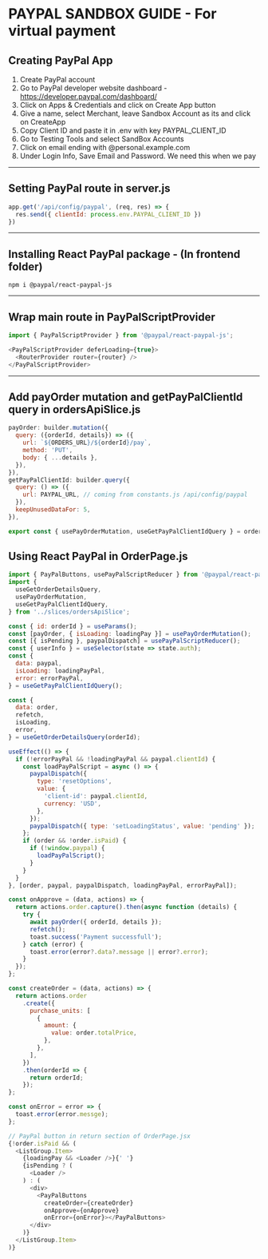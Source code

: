 # PAYPAL SANDBOX GUIDE - For virtual payment

## Creating PayPal App

1. Create PayPal account
2. Go to PayPal developer website dashboard - https://developer.paypal.com/dashboard/
3. Click on Apps & Credentials and click on Create App button
4. Give a name, select Merchant, leave Sandbox Account as its and click on CreateApp
5. Copy Client ID and paste it in .env with key PAYPAL_CLIENT_ID
6. Go to Testing Tools and select SandBox Accounts
7. Click on email ending with @personal.example.com
8. Under Login Info, Save Email and Password. We need this when we pay

---

## Setting PayPal route in server.js

```js
app.get('/api/config/paypal', (req, res) => {
  res.send({ clientId: process.env.PAYPAL_CLIENT_ID })
})
```

---

## Installing React PayPal package - (In frontend folder)
`npm i @paypal/react-paypal-js`

--- 

## Wrap main route in PayPalScriptProvider
```js
import { PayPalScriptProvider } from '@paypal/react-paypal-js';

<PayPalScriptProvider deferLoading={true}>
  <RouterProvider router={router} />
</PayPalScriptProvider>
```

---

## Add payOrder mutation and getPayPalClientId query in ordersApiSlice.js
```js
payOrder: builder.mutation({
  query: ({orderId, details}) => ({
    url: `${ORDERS_URL}/${orderId}/pay`,
    method: 'PUT',
    body: { ...details },
  }),
}),
getPayPalClientId: builder.query({
  query: () => ({
    url: PAYPAL_URL, // coming from constants.js /api/config/paypal
  }),
  keepUnusedDataFor: 5,
}),

export const { usePayOrderMutation, useGetPayPalClientIdQuery } = ordersApiSlice;
```

## Using React PayPal in OrderPage.js
```js
import { PayPalButtons, usePayPalScriptReducer } from '@paypal/react-paypal-js';
import {
  useGetOrderDetailsQuery,
  usePayOrderMutation,
  useGetPayPalClientIdQuery,
} from '../slices/ordersApiSlice';

const { id: orderId } = useParams();
const [payOrder, { isLoading: loadingPay }] = usePayOrderMutation();
const [{ isPending }, paypalDispatch] = usePayPalScriptReducer();
const { userInfo } = useSelector(state => state.auth);
const {
  data: paypal,
  isLoading: loadingPayPal,
  error: errorPayPal,
} = useGetPayPalClientIdQuery();

const {
  data: order,
  refetch,
  isLoading,
  error,
} = useGetOrderDetailsQuery(orderId);

useEffect(() => {
  if (!errorPayPal && !loadingPayPal && paypal.clientId) {
    const loadPayPalScript = async () => {
      paypalDispatch({
        type: 'resetOptions',
        value: {
          'client-id': paypal.clientId,
          currency: 'USD',
        },
      });
      paypalDispatch({ type: 'setLoadingStatus', value: 'pending' });
    };
    if (order && !order.isPaid) {
      if (!window.paypal) {
        loadPayPalScript();
      }
    }
  }
}, [order, paypal, paypalDispatch, loadingPayPal, errorPayPal]);

const onApprove = (data, actions) => {
  return actions.order.capture().then(async function (details) {
    try {
      await payOrder({ orderId, details });
      refetch();
      toast.success('Payment successfull');
    } catch (error) {
      toast.error(error?.data?.message || error?.error);
    }
  });
};

const createOrder = (data, actions) => {
  return actions.order
    .create({
      purchase_units: [
        {
          amount: {
            value: order.totalPrice,
          },
        },
      ],
    })
    .then(orderId => {
      return orderId;
    });
};

const onError = error => {
  toast.error(error.messge);
};

// PayPal button in return section of OrderPage.jsx
{!order.isPaid && (
  <ListGroup.Item>
    {loadingPay && <Loader />}{' '}
    {isPending ? (
      <Loader />
    ) : (
      <div>
        <PayPalButtons
          createOrder={createOrder}
          onApprove={onApprove}
          onError={onError}></PayPalButtons>
      </div>
    )}
  </ListGroup.Item>
)}

```

